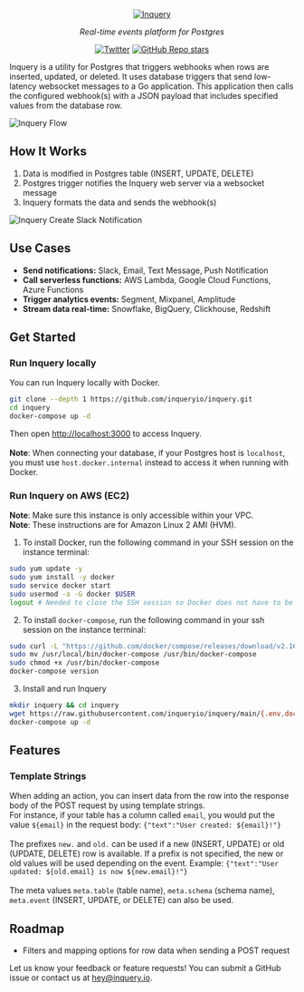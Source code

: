<div align="center">
<a href="https://inquery.io"><img src="https://svgshare.com/i/qHg.svg" alt="Inquery"></a>

<em>Real-time events platform for Postgres</em>

[![Twitter](https://img.shields.io/twitter/url/https/twitter.com/inqueryio.svg?style=social&label=Follow%20%40inqueryio)](https://twitter.com/inqueryio) 
[![GitHub Repo stars](https://img.shields.io/github/stars/inqueryio/inquery?style=social)](https://github.com/inqueryio/inquery)

</div>


Inquery is a utility for Postgres that triggers webhooks when rows are inserted, updated, or deleted. It uses
database triggers that send low-latency websocket messages to a Go application. This application then calls
the configured webhook(s) with a JSON payload that includes specified values from the database row.

![Inquery Flow](https://i.imgur.com/BgR5lbo.png)

## How It Works

1. Data is modified in Postgres table (INSERT, UPDATE, DELETE)
2. Postgres trigger notifies the Inquery web server via a websocket message
3. Inquery formats the data and sends the webhook(s)

![Inquery Create Slack Notification](https://i.imgur.com/Nv7MfQV.gif)

## Use Cases

* **Send notifications:** Slack, Email, Text Message, Push Notification
* **Call serverless functions:** AWS Lambda, Google Cloud Functions, Azure Functions
* **Trigger analytics events:** Segment, Mixpanel, Amplitude
* **Stream data real-time:** Snowflake, BigQuery, Clickhouse, Redshift

## Get Started

### Run Inquery locally

You can run Inquery locally with Docker.

```bash
git clone --depth 1 https://github.com/inqueryio/inquery.git
cd inquery
docker-compose up -d
```

Then open [http://localhost:3000](http://localhost:3000) to access Inquery.
<br>
<br>
**Note**: When connecting your database, if your Postgres host is `localhost`, you must use `host.docker.internal` instead to access it when running with Docker.

### Run Inquery on AWS (EC2)

**Note**: Make sure this instance is only accessible within your VPC.\
**Note**: These instructions are for Amazon Linux 2 AMI (HVM).

1. To install Docker, run the following command in your SSH session on the instance terminal:
```bash
sudo yum update -y
sudo yum install -y docker
sudo service docker start
sudo usermod -a -G docker $USER
logout # Needed to close the SSH session so Docker does not have to be run as root
```
2. To install `docker-compose`, run the following command in your ssh session on the instance terminal:
```bash
sudo curl -L "https://github.com/docker/compose/releases/download/v2.16.0/docker-compose-$(uname -s)-$(uname -m)"  -o /usr/local/bin/docker-compose
sudo mv /usr/local/bin/docker-compose /usr/bin/docker-compose
sudo chmod +x /usr/bin/docker-compose
docker-compose version
```
3. Install and run Inquery
```bash
mkdir inquery && cd inquery
wget https://raw.githubusercontent.com/inqueryio/inquery/main/{.env,docker-compose.yml,.dockerignore,frontend.env}
docker-compose up -d
```

## Features

### Template Strings

When adding an action, you can insert data from the row into the response body of the POST request by using template strings.
<br>
For instance, if your table has a column called `email`, you would put the value `${email}` in the request body: `{"text":"User created: ${email}!"}`
<br>
<br>
The prefixes `new.` and `old.` can be used if a new (INSERT, UPDATE) or old (UPDATE, DELETE) row is available. If a prefix is not specified, the new or old values will be used depending on the event. Example: `{"text":"User updated: ${old.email} is now ${new.email}!"}`
<br>
<br>
The meta values `meta.table` (table name), `meta.schema` (schema name), `meta.event` (INSERT, UPDATE, or DELETE) can also be used.

## Roadmap

- Filters and mapping options for row data when sending a POST request

Let us know your feedback or feature requests! You can submit a GitHub issue or contact us at [hey@inquery.io](mailto:hey@inquery.io).
